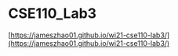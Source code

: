 # CSE110_Lab3

[https://jameszhao01.github.io/wi21-cse110-lab3/](https://jameszhao01.github.io/wi21-cse110-lab3/)
